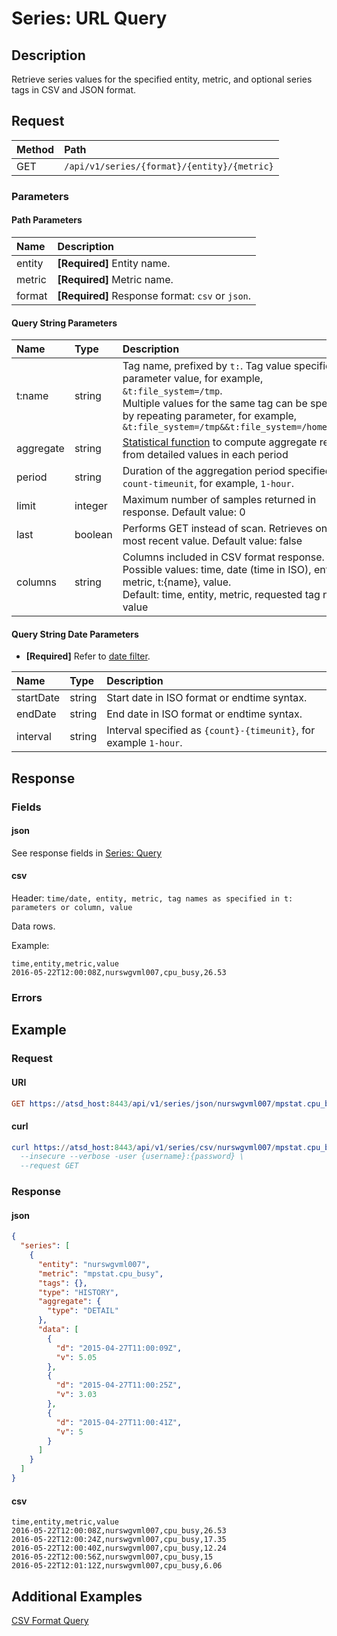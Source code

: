 # Series: URL Query

## Description

Retrieve series values for the specified entity, metric, and optional series tags in CSV and JSON format. 

## Request

| **Method** | **Path** |
|:---|:---|
| GET | `/api/v1/series/{format}/{entity}/{metric}` |

### Parameters 

#### Path Parameters

| **Name** | **Description** |
|:---|:---|
| entity | **[Required]** Entity name. |
| metric | **[Required]** Metric name. |
| format | **[Required]** Response format: `csv` or `json`. |

#### Query String Parameters

|**Name**|**Type**|**Description**|
|:---|:---|:---|
|t:name|string|Tag name, prefixed by `t:`. Tag value specified as parameter value, for example, `&t:file_system=/tmp`. <br>Multiple values for the same tag can be specified by repeating parameter, for example, `&t:file_system=/tmp&&t:file_system=/home/export`|
|aggregate|string|[Statistical function](/api/data/aggregation.md#statistics) to compute aggregate results from detailed values in each period|
|period|string|Duration of the aggregation period specified as `count-timeunit`, for example, `1-hour`.|
|limit|integer|Maximum number of samples returned in response. Default value: 0|
|last|boolean|Performs GET instead of scan. Retrieves only 1 most recent value. Default value: false|
|columns|string|Columns included in CSV format response. <br>Possible values: time, date (time in ISO), entity, metric, t:{name}, value. <br>Default: time, entity, metric, requested tag names, value

#### Query String Date Parameters

* **[Required]** Refer to [date filter](../filter-date.md).

|**Name**|**Type**|**Description**|
|:---|:---|:---|
| startDate | string | Start date in ISO format or endtime syntax. |
| endDate | string | End date in ISO format or endtime syntax. |
| interval | string | Interval specified as `{count}-{timeunit}`, for example `1-hour`. |

## Response

### Fields

#### json

See response fields in [Series: Query](query.md#response-fields)

#### csv

Header: `time/date, entity, metric, tag names as specified in t: parameters or column, value`

Data rows.

Example:

```ls
time,entity,metric,value
2016-05-22T12:00:08Z,nurswgvml007,cpu_busy,26.53
```

### Errors

## Example

### Request

#### URI

```elm
GET https://atsd_host:8443/api/v1/series/json/nurswgvml007/mpstat.cpu_busy?startDate=previous_hour&endDate=now&timeFormat=iso
```

#### curl

```elm
curl https://atsd_host:8443/api/v1/series/csv/nurswgvml007/mpstat.cpu_busy?startDate=previous_hour&endDate=now&timeFormat=iso \
  --insecure --verbose -user {username}:{password} \
  --request GET
```

### Response

#### json

```json
{
  "series": [
    {
      "entity": "nurswgvml007",
      "metric": "mpstat.cpu_busy",
      "tags": {},
      "type": "HISTORY",
      "aggregate": {
        "type": "DETAIL"
      },
      "data": [
        {
          "d": "2015-04-27T11:00:09Z",
          "v": 5.05
        },
        {
          "d": "2015-04-27T11:00:25Z",
          "v": 3.03
        },
        {
          "d": "2015-04-27T11:00:41Z",
          "v": 5
        }
      ]
    }
  ]
}
```

#### csv

```ls
time,entity,metric,value
2016-05-22T12:00:08Z,nurswgvml007,cpu_busy,26.53
2016-05-22T12:00:24Z,nurswgvml007,cpu_busy,17.35
2016-05-22T12:00:40Z,nurswgvml007,cpu_busy,12.24
2016-05-22T12:00:56Z,nurswgvml007,cpu_busy,15
2016-05-22T12:01:12Z,nurswgvml007,cpu_busy,6.06
```

## Additional Examples

[CSV Format Query](examples/url-query-csv-format.md)
